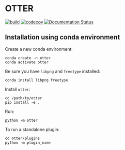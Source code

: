 # OTTER

[![build](https://github.com/andrsd/otter/actions/workflows/build.yml/badge.svg)](https://github.com/andrsd/otter/actions/workflows/build.yml)
[![codecov](https://codecov.io/gh/andrsd/otter/branch/main/graph/badge.svg?token=LT22M7D5AV)](https://codecov.io/gh/andrsd/otter)
[![Documentation Status](https://readthedocs.org/projects/otter-gui/badge/?version=latest)](https://otter-gui.readthedocs.io/en/latest/?badge=latest)


## Installation using conda environment

Create a new conda environment:

```
conda create -n otter
conda activate otter
```

Be sure you have `libpng` and `freetype` installed:

```
conda install libpng freetype
```

Install `otter`:

```
cd /path/to/otter
pip install -e .
```

Run:

```
python -m otter
```

To run a standalone plugin:

```
cd otter/plugins
python -m plugin_name
```
